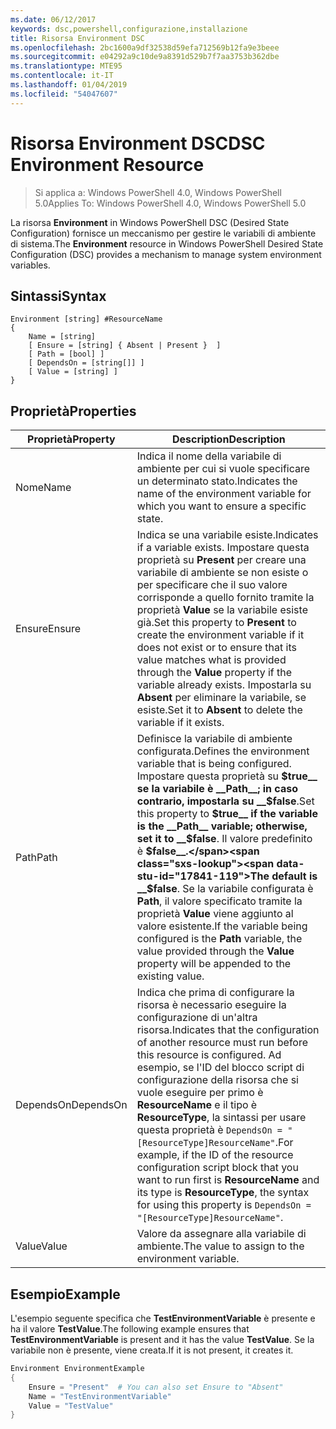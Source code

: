 ```yaml
---
ms.date: 06/12/2017
keywords: dsc,powershell,configurazione,installazione
title: Risorsa Environment DSC
ms.openlocfilehash: 2bc1600a9df32538d59efa712569b12fa9e3beee
ms.sourcegitcommit: e04292a9c10de9a8391d529b7f7aa3753b362dbe
ms.translationtype: MTE95
ms.contentlocale: it-IT
ms.lasthandoff: 01/04/2019
ms.locfileid: "54047607"
---
```

# <a name="dsc-environment-resource"></a><span data-ttu-id="17841-103">Risorsa Environment DSC</span><span class="sxs-lookup"><span data-stu-id="17841-103">DSC Environment Resource</span></span>

> <span data-ttu-id="17841-104">Si applica a: Windows PowerShell 4.0, Windows PowerShell 5.0</span><span class="sxs-lookup"><span data-stu-id="17841-104">Applies To: Windows PowerShell 4.0, Windows PowerShell 5.0</span></span>

<span data-ttu-id="17841-105">La risorsa __Environment__ in Windows PowerShell DSC (Desired State Configuration) fornisce un meccanismo per gestire le variabili di ambiente di sistema.</span><span class="sxs-lookup"><span data-stu-id="17841-105">The __Environment__ resource in Windows PowerShell Desired State Configuration (DSC) provides a mechanism to manage system environment variables.</span></span>

## <a name="syntax"></a><span data-ttu-id="17841-106">Sintassi</span><span class="sxs-lookup"><span data-stu-id="17841-106">Syntax</span></span>
``` mof
Environment [string] #ResourceName
{
    Name = [string]
    [ Ensure = [string] { Absent | Present }  ]
    [ Path = [bool] ]
    [ DependsOn = [string[]] ]
    [ Value = [string] ]
}
```

## <a name="properties"></a><span data-ttu-id="17841-107">Proprietà</span><span class="sxs-lookup"><span data-stu-id="17841-107">Properties</span></span>

|  <span data-ttu-id="17841-108">Proprietà</span><span class="sxs-lookup"><span data-stu-id="17841-108">Property</span></span>  |  <span data-ttu-id="17841-109">Description</span><span class="sxs-lookup"><span data-stu-id="17841-109">Description</span></span>   |
|---|---|
| <span data-ttu-id="17841-110">Nome</span><span class="sxs-lookup"><span data-stu-id="17841-110">Name</span></span>| <span data-ttu-id="17841-111">Indica il nome della variabile di ambiente per cui si vuole specificare un determinato stato.</span><span class="sxs-lookup"><span data-stu-id="17841-111">Indicates the name of the environment variable for which you want to ensure a specific state.</span></span>|
| <span data-ttu-id="17841-112">Ensure</span><span class="sxs-lookup"><span data-stu-id="17841-112">Ensure</span></span>| <span data-ttu-id="17841-113">Indica se una variabile esiste.</span><span class="sxs-lookup"><span data-stu-id="17841-113">Indicates if a variable exists.</span></span> <span data-ttu-id="17841-114">Impostare questa proprietà su __Present__ per creare una variabile di ambiente se non esiste o per specificare che il suo valore corrisponde a quello fornito tramite la proprietà __Value__ se la variabile esiste già.</span><span class="sxs-lookup"><span data-stu-id="17841-114">Set this property to __Present__ to create the environment variable if it does not exist or to ensure that its value matches what is provided through the __Value__ property if the variable already exists.</span></span> <span data-ttu-id="17841-115">Impostarla su __Absent__ per eliminare la variabile, se esiste.</span><span class="sxs-lookup"><span data-stu-id="17841-115">Set it to __Absent__ to delete the variable if it exists.</span></span>|
| <span data-ttu-id="17841-116">Path</span><span class="sxs-lookup"><span data-stu-id="17841-116">Path</span></span>| <span data-ttu-id="17841-117">Definisce la variabile di ambiente configurata.</span><span class="sxs-lookup"><span data-stu-id="17841-117">Defines the environment variable that is being configured.</span></span> <span data-ttu-id="17841-118">Impostare questa proprietà su __$true__ se la variabile è __Path__; in caso contrario, impostarla su __$false__.</span><span class="sxs-lookup"><span data-stu-id="17841-118">Set this property to __$true__ if the variable is the __Path__ variable; otherwise, set it to __$false__.</span></span> <span data-ttu-id="17841-119">Il valore predefinito è __$false__.</span><span class="sxs-lookup"><span data-stu-id="17841-119">The default is __$false__.</span></span> <span data-ttu-id="17841-120">Se la variabile configurata è __Path__, il valore specificato tramite la proprietà __Value__ viene aggiunto al valore esistente.</span><span class="sxs-lookup"><span data-stu-id="17841-120">If the variable being configured is the __Path__ variable, the value provided through the __Value__ property will be appended to the existing value.</span></span>|
| <span data-ttu-id="17841-121">DependsOn</span><span class="sxs-lookup"><span data-stu-id="17841-121">DependsOn</span></span> | <span data-ttu-id="17841-122">Indica che prima di configurare la risorsa è necessario eseguire la configurazione di un'altra risorsa.</span><span class="sxs-lookup"><span data-stu-id="17841-122">Indicates that the configuration of another resource must run before this resource is configured.</span></span> <span data-ttu-id="17841-123">Ad esempio, se l'ID del blocco script di configurazione della risorsa che si vuole eseguire per primo è __ResourceName__ e il tipo è __ResourceType__, la sintassi per usare questa proprietà è `DependsOn = "[ResourceType]ResourceName"`.</span><span class="sxs-lookup"><span data-stu-id="17841-123">For example, if the ID of the resource configuration script block that you want to run first is __ResourceName__ and its type is __ResourceType__, the syntax for using this property is `DependsOn = "[ResourceType]ResourceName"`.</span></span>|
| <span data-ttu-id="17841-124">Value</span><span class="sxs-lookup"><span data-stu-id="17841-124">Value</span></span>| <span data-ttu-id="17841-125">Valore da assegnare alla variabile di ambiente.</span><span class="sxs-lookup"><span data-stu-id="17841-125">The value to assign to the environment variable.</span></span>|

## <a name="example"></a><span data-ttu-id="17841-126">Esempio</span><span class="sxs-lookup"><span data-stu-id="17841-126">Example</span></span>

<span data-ttu-id="17841-127">L'esempio seguente specifica che __TestEnvironmentVariable__ è presente e ha il valore __TestValue__.</span><span class="sxs-lookup"><span data-stu-id="17841-127">The following example ensures that __TestEnvironmentVariable__ is present and it has the value __TestValue__.</span></span> <span data-ttu-id="17841-128">Se la variabile non è presente, viene creata.</span><span class="sxs-lookup"><span data-stu-id="17841-128">If it is not present, it creates it.</span></span>

```powershell
Environment EnvironmentExample
{
    Ensure = "Present"  # You can also set Ensure to "Absent"
    Name = "TestEnvironmentVariable"
    Value = "TestValue"
}
```